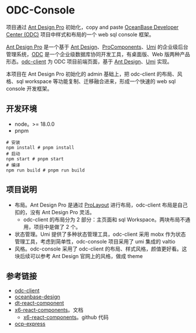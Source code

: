 # ODC-Console

项目通过 [Ant Design Pro](https://pro.ant.design) 初始化，copy and paste [OceanBase Developer Center (ODC)](https://github.com/oceanbase/odc) 项目中样式和布局的一个 web sql console 框架。

[Ant Design Pro](https://pro.ant.design) 是一个基于 [Ant Design](https://ant-design.antgroup.com/index-cn)、[ProComponents](https://pro-components.antdigital.dev/)、[Umi](https://umijs.org/docs/max/introduce) 的企业级后台管理系统，[ODC](https://www.oceanbase.com/docs/odc) 是一个企业级数据库协同开发工具，有桌面版、Web 版两种产品形态。[odc-client](https://github.com/oceanbase/odc-client) 为 ODC 项目前端页面，基于 [Ant Design](https://ant-design.antgroup.com/index-cn)、[Umi](https://umijs.org/docs/max/introduce) 实现。

本项目在 Ant Design Pro 初始化的 admin 基础上，把 odc-client 的布局、风格、sql workspace 等功能复制、迁移融合进来，形成一个快速的 web sql console 开发框架。

## 开发环境

* node。>= 18.0.0
* pnpm

```shell
# 安装
npm install # pnpm install
# 启动 
npm start # pnpm start
# 编译
npm run build # pnpm run build
```

## 项目说明

* 布局。Ant Design Pro 是通过 [ProLayout](https://pro-components.antdigital.dev/components/layout) 进行布局，odc-client 布局是自己扣的，没有 Ant Design Pro 灵活。
  * odc-client 的布局分为 2 部分：主页面和 sql Workspace。两块布局不通用，项目中是做了 2 个。
* 状态管理。Umi 提供了多种状态管理工具，odc-client 采用 mobx 作为状态管理工具，考虑到简单性，odc-console 项目采用了 umi 集成的 valtio
* 风格。odc-console 采用了 odc-client 的布局、样式风格，颜值更好看。这块后续可以参考 Ant Design 官网上的风格，做成 theme

## 参考链接

* [odc-client](https://github.com/oceanbase/odc-client)
* [oceanbase-design](https://design.oceanbase.com/)
* [dt-react-component](https://dtstack.github.io/dt-react-component/)
* [x6-react-components](https://x6.antv.vision/zh/docs/api/ui/menu)。文档
  * [x6-react-components](https://github.com/antvis/X6/tree/master/packages/x6-react-components)。github 代码
* [ocp-express](https://github.com/oceanbase/ocp-express)
